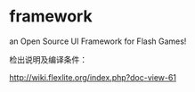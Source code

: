framework
=========

an Open Source UI Framework for Flash Games!


检出说明及编译条件：

http://wiki.flexlite.org/index.php?doc-view-61
